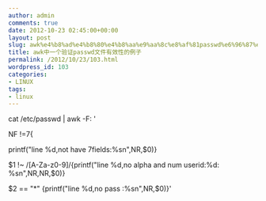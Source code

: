 ```yaml
---
author: admin
comments: true
date: 2012-10-23 02:45:00+00:00
layout: post
slug: awk%e4%b8%ad%e4%b8%80%e4%b8%aa%e9%aa%8c%e8%af%81passwd%e6%96%87%e4%bb%b6%e6%9c%89%e6%95%88%e6%80%a7%e7%9a%84%e4%be%8b%e5%ad%90
title: awk中一个验证passwd文件有效性的例子
permalink: /2012/10/23/103.html
wordpress_id: 103
categories:
- LINUX
tags:
- linux
---
```




cat /etc/passwd | awk -F: '  

NF !=7{  

printf("line %d,not have 7fields:%sn",NR,$0)}  

$1 !~ /[A-Za-z0-9]/{printf("line %d,no alpha and num userid:%d: %sn",NR,NR,$0)}  

$2 == "*" {printf("line %d,no pass :%sn",NR,$0)}'


